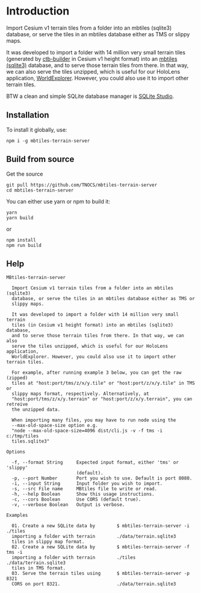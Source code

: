 # Introduction

Import Cesium v1 terrain tiles from a folder into an mbtiles (sqlite3) database, or serve the tiles in an mbtiles database either as TMS or slippy maps.

It was developed to import a folder with 14 million very small terrain tiles (generated by [ctb-builder](https://github.com/geo-data/cesium-terrain-builder) in Cesium v1 height format) into an [mbtiles (sqlite3)](https://github.com/mapbox/mbtiles-spec) database, and to serve those terrain tiles from there. In that way, we can also serve the tiles unzipped, which is useful for our HoloLens application, [WorldExplorer](https://github.com/TNOCS/WorldExplorer). However, you could also use it to import other terrain tiles.

BTW a clean and simple SQLite database manager is [SQLite Studio](https://sqlitestudio.pl/index.rvt).

## Installation

To install it globally, use:
```console
npm i -g mbtiles-terrain-server
```

## Build from source

Get the source
```console
git pull https://github.com/TNOCS/mbtiles-terrain-server
cd mbtiles-terrain-server
```

You can either use yarn or npm to build it:

```console
yarn
yarn build
```

or

```console
npm install
npm run build
```

## Help

```console
MBtiles-terrain-server

  Import Cesium v1 terrain tiles from a folder into an mbtiles (sqlite3)
  database, or serve the tiles in an mbtiles database either as TMS or
  slippy maps.

  It was developed to import a folder with 14 million very small terrain
  tiles (in Cesium v1 height format) into an mbtiles (sqlite3) database,
  and to serve those terrain tiles from there. In that way, we can also
  serve the tiles unzipped, which is useful for our HoloLens application,
  WorldExplorer. However, you could also use it to import other terrain tiles.

  For example, after running example 3 below, you can get the raw (zipped)
  tiles at "host:port/tms/z/x/y.tile" or "host:port/z/x/y.tile" in TMS or
  slippy maps format, respectively. Alternatively, at
  "host:port/tms/z/x/y.terrain" or "host:port/z/x/y.terrain", you can retreive
  the unzipped data.

  When importing many files, you may have to run node using the
  --max-old-space-size option e.g.
  "node --max-old-space-size=4096 dist/cli.js -v -f tms -i c:/tmp/tiles
  tiles.sqlite3"

Options

  -f, --format String     Expected input format, either 'tms' or 'slippy'
                          (default).
  -p, --port Number       Port you wish to use. Default is port 8080.
  -i, --input String      Input folder you wish to import.
  -s, --src File name     MBtiles file to write or read.
  -h, --help Boolean      Show this usage instructions.
  -c, --cors Boolean      Use CORS (default true).
  -v, --verbose Boolean   Output is verbose.

Examples

  01. Create a new SQLite data by        $ mbtiles-terrain-server -i ./tiles
  importing a folder with terrain        ./data/terrain.sqlite3
  tiles in slippy map format.
  02. Create a new SQLite data by        $ mbtiles-terrain-server -f tms -i
  importing a folder with terrain        ./tiles ./data/terrain.sqlite3
  tiles in TMS format.
  03. Serve the terrain tiles using      $ mbtiles-terrain-server -p 8321
  CORS on port 8321.                     ./data/terrain.sqlite3

```
